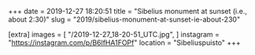 +++
date = 2019-12-27 18:20:51
title = "Sibelius monument at sunset (i.e., about 2:30)"
slug = "2019/sibelius-monument-at-sunset-ie-about-230"

[extra]
images = [
    "/2019-12-27_18-20-51_UTC.jpg",
]
instagram = "https://instagram.com/p/B6lfHA1FOPf"
location = "Sibeliuspuisto"
+++

